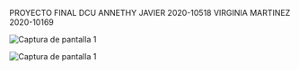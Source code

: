 PROYECTO FINAL DCU
ANNETHY JAVIER 2020-10518
VIRGINIA MARTINEZ 2020-10169

![Captura de pantalla 1](img/1.png)

![Captura de pantalla 1](img/2.png)